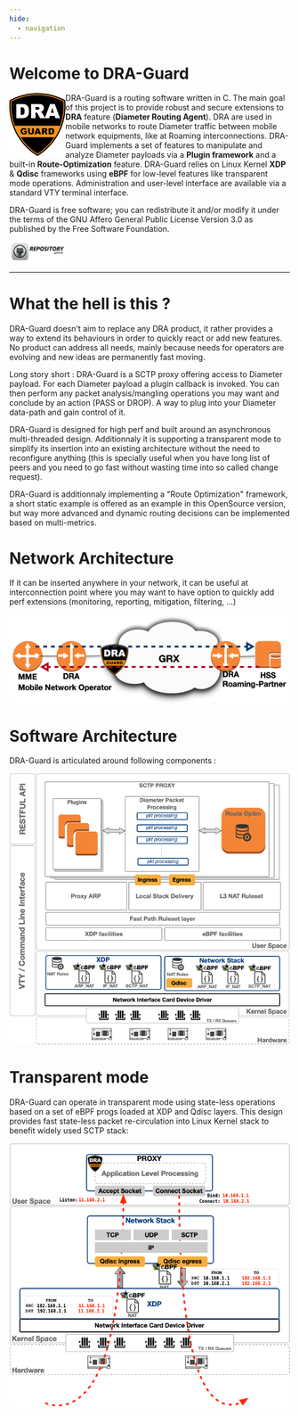 ```yaml
---
hide:
  - navigation
---
```

# Welcome to DRA-Guard

<img width="20%" src="assets/logo.png" align="left"/>

DRA-Guard is a routing software written in C. The main goal of this project is to provide robust and secure extensions to **DRA** feature (**Diameter Routing Agent**). DRA are used in mobile networks to route Diameter traffic between mobile network equipments, like at Roaming interconnections. DRA-Guard implements a set of features to manipulate and analyze Diameter payloads via a **Plugin framework** and a built-in **Route-Optimization** feature. DRA-Guard relies on Linux Kernel **XDP** & **Qdisc** frameworks using **eBPF** for low-level features like transparent mode operations. Administration and user-level interface are available via a standard VTY terminal interface.

DRA-Guard is free software; you can redistribute it and/or modify it under the terms of the GNU Affero General Public License Version 3.0 as published by the Free Software Foundation.


[<img width=20% src="images/github.png">](https://github.com/acassen/dra-guard)

---

# What the hell is this ?
DRA-Guard doesn't aim to replace any DRA product, it rather provides a way to extend its behaviours in order to quickly react or add new features. No product can address all needs, mainly because needs for operators are evolving and new ideas are permanently fast moving.

Long story short : DRA-Guard is a SCTP proxy offering access to Diameter payload. For each Diameter payload a plugin callback is invoked. You can then perform any packet analysis/mangling operations you may want and conclude by an action (PASS or DROP). A way to plug into your Diameter data-path and gain control of it.

DRA-Guard is designed for high perf and built around an asynchronous multi-threaded design. Additionnaly it is supporting a transparent mode to simplify its insertion into an existing architecture without the need to reconfigure anything (this is specially useful when you have long list of peers and you need to go fast without wasting time into so called change request).

DRA-Guard is additionnaly implementing a "Route Optimization" framework, a short static example is offered as an example in this OpenSource version, but way more advanced and dynamic routing decisions can be implemented based on multi-metrics.

# Network Architecture
If it can be inserted anywhere in your network, it can be useful at interconnection point where you may want to have option to quickly add perf extensions (monitoring, reporting, mitigation, filtering, ...)
<p style="text-align: center"><img src="assets/arch-net.png"></p>

# Software Architecture
DRA-Guard is articulated around following components :
<p style="text-align: center"><img src="assets/arch-soft.png"></p>

# Transparent mode
DRA-Guard can operate in transparent mode using state-less operations based on a set of eBPF progs loaded at XDP and Qdisc layers. This design provides fast state-less packet re-circulation into Linux Kernel stack to benefit widely used SCTP stack:
<p style="text-align: center"><img src="assets/local-statck-recirculation.png"></p>

